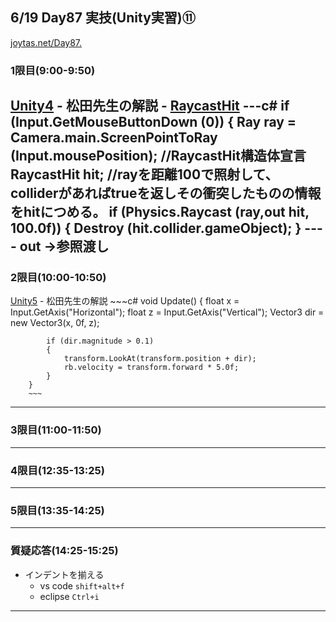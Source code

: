 ## 6/19 Day87 実技(Unity実習)⑪
[joytas.net/Day87.](https://joytas.net/%e8%a8%93%e7%b7%b4/day87)
### 1限目(9:00-9:50)
[Unity4](https://joytas.net/programming/unity/unity4)
	- 松田先生の解説
		- [RaycastHit](https://docs.unity3d.com/ja/540/ScriptReference/RaycastHit.html)
			---c#
			if (Input.GetMouseButtonDown (0)) {
				Ray ray = Camera.main.ScreenPointToRay (Input.mousePosition);
				//RaycastHit構造体宣言
				RaycastHit hit;
				//rayを距離100で照射して、colliderがあればtrueを返しその衝突したものの情報をhitにつめる。
				if (Physics.Raycast (ray,out hit, 100.0f)) {
					Destroy (hit.collider.gameObject);
				}
			---
		- out ->参照渡し
---
### 2限目(10:00-10:50)
[Unity5](https://joytas.net/programming/unity/unity5)
	- 松田先生の解説
		~~~c#
		void Update()
		{
			float x = Input.GetAxis("Horizontal");
			float z = Input.GetAxis("Vertical");
			Vector3 dir = new Vector3(x, 0f, z);

			if (dir.magnitude > 0.1)
			{
				transform.LookAt(transform.position + dir);
				rb.velocity = transform.forward * 5.0f;
			}
		}
		~~~
---
### 3限目(11:00-11:50)
---
### 4限目(12:35-13:25)
---
### 5限目(13:35-14:25)
---
### 質疑応答(14:25-15:25)
- インデントを揃える
	- vs code `shift+alt+f`
	- eclipse `Ctrl+i`
---
